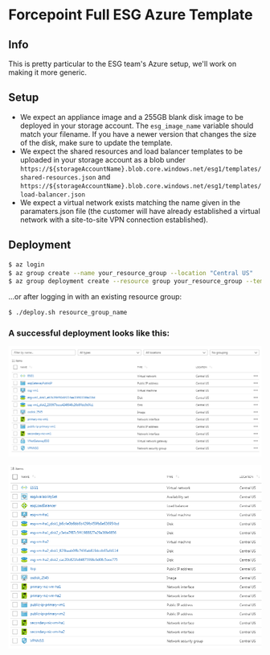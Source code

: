 # Forcepoint Full ESG Azure Template


## Info
This is pretty particular to the ESG team's Azure setup, we'll work on making it more generic.


## Setup
- We expect an appliance image and a 255GB blank disk image to be deployed in your storage account.  The `esg_image_name` variable should match your filename.  If you have a newer version that changes the size of the disk, make sure to update the template.
- We expect the shared resources and load balancer templates to be uploaded in your storage account as a blob under `https://${storageAccountName}.blob.core.windows.net/esg1/templates/shared-resources.json` and `https://${storageAccountName}.blob.core.windows.net/esg1/templates/load-balancer.json`
- We expect a virtual network exists matching the name given in the paramaters.json file (the customer will have already established a virtual network with a site-to-site VPN connection established).

## Deployment

```bash
$ az login
$ az group create --name your_resource_group --location "Central US"
$ az group deployment create --resource group your_resource_group --template-file azuredeploy.json --parameters @parameters.json --name your_deployment_name
```
...or after logging in with an existing resource group:

```bash
$ ./deploy.sh resource_group_name
```

### A successful deployment looks like this:

![Demo Deployment](doc/demoDeploy.png)

![Small Deployment](doc/smallDeploy.png)
